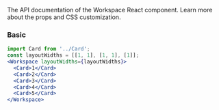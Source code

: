 The API documentation of the Workspace React component. Learn more about the props and CSS customization.

### Basic

```jsx
import Card from '../Card';
const layoutWidths = [[1, 1], [1, 1], [1]];
<Workspace layoutWidths={layoutWidths}>
  <Card>1</Card>
  <Card>2</Card>
  <Card>3</Card>
  <Card>4</Card>
  <Card>5</Card>
</Workspace>
```